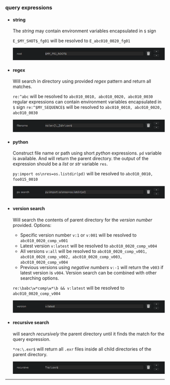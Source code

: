### query expressions

- #### string
    The *string* may contain environment variables encapsulated in `$` sign

    `E_$MY_SHOT$_fg01` will be resolved to `E_abc010_0020_fg01`

    ![Example Image](img/qenv.png)

- #### regex
    Will search in directory using provided *regex* pattern and return all matches.

    `re:^abc` will be resolved to `abc010_0010, abc010_0020, abc010_0030`
    regular expressions can contain environment variables encapsulated in `$` sign
    `re:^$MY_SEQUENCE$` will be resolved to `abc010_0010, abc010_0020, abc010_0030`

    ![Example Image](img/qregex.png)

- #### python
    Construct file name or path using short *python* expressions.
    `pd` variable is available. And will return the parent directory.
    the output of the expression should be a *list* or *str* variable `res`.

    `py:import os\nres=os.listdir(pd)` will be resolved to `abc010_0010, foo015_0010`

    ![Example Image](img/qpy.png)

- #### version search
    Will search the contents of parent directory for the *version number* provided.
    Options:
    - Specific version number `v:1` or `v:001` will be resolved to `abc010_0020_comp_v001`
    - Latest version `v:latest` will be resolved to `abc010_0020_comp_v004`
    - All versions `v:all` will be resolved to `abc010_0020_comp_v001, abc010_0020_comp_v002, abc010_0020_comp_v003, abc010_0020_comp_v004`
    - Previous versions using *negative numbers* `v:-1` will return the `v003` if latest version is `v004`.
    Version search can be combined with other searching options.

    `re:\babc\w*comp\w*\b && v:latest` will be resolved to `abc010_0020_comp_v004`

    ![Example Image](img/qver.png)

- #### recursive search
    will search *recursively* the parent directory until it finds the match for the query expression.

    `*re:\.exr$` will return all `.exr` files inside all child directories of the parent directory.

    ![Example Image](img/qrec.png)

***
